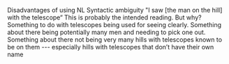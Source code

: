 Disadvantages of using NL
Syntactic ambiguity
"I saw [the man on the hill] with the telescope“
This is probably the intended reading. But why?
Something to do with telescopes being used for seeing clearly.
Something about there being potentially many men and needing to pick one out.
Something about there not being very many hills with telescopes known to be on them 
   --- especially hills with telescopes that don’t have their own name